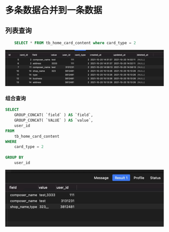 # 多条数据合并到一条数据

## 列表查询
```sql
	SELECT * FROM tb_home_card_content where card_type = 2 
```

![](media/16347154511437.jpg)


### 组合查询
```sql
SELECT
	GROUP_CONCAT( `field` ) AS `field`,
	GROUP_CONCAT( `VALUE` ) AS `value`,
	user_id 
FROM
	tb_home_card_content 
WHERE
	card_type = 2 

GROUP BY
	user_id
```

![](media/16347155051087.jpg)

	
	